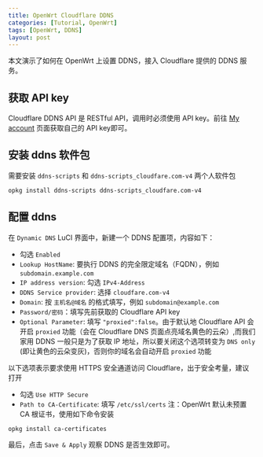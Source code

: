 ```yaml
---
title: OpenWrt Cloudflare DDNS
categories: [Tutorial, OpenWrt]
tags: [OpenWrt, DDNS]
layout: post
---
```


本文演示了如何在 OpenWrt 上设置 DDNS，接入 Cloudflare 提供的 DDNS 服务。

## 获取 API key

Cloudflare DDNS API 是 RESTful API，调用时必须使用 API key。前往 [My account](https://dash.cloudflare.com/profile/api-tokens) 页面获取自己的 API key即可。

## 安装 ddns 软件包

需要安装 `ddns-scripts` 和 `ddns-scripts_cloudfare.com-v4` 两个人软件包

```sh
opkg install ddns-scripts ddns-scripts_cloudfare.com-v4
```

## 配置 ddns

在 `Dynamic DNS` LuCI 界面中，新建一个 DDNS 配置项，内容如下：

- 勾选 `Enabled`
- `Lookup HostName`: 要执行 DDNS 的完全限定域名（FQDN），例如 `subdomain.example.com`
- `IP address version`: 勾选 `IPv4-Address`
- `DDNS Service provider`: 选择 `cloudfare.com-v4`
- `Domain`: 按 `主机名@域名` 的格式填写，例如 `subdomain@example.com`
- `Password/密码`：填写先前获取的 Cloudflare API key
- `Optional Parameter`: 填写 `"proxied":false`。由于默认地 Cloudflare API 会开启 `proxied` 功能（会在 Cloudflare DNS 页面点亮域名黄色的云朵）,而我们家用 DDNS 一般只是为了获取 IP 地址，所以要关闭这个选项转变为 `DNS only` (即让黄色的云朵变灰)，否则你的域名会自动开启 `proxied` 功能

以下选项表示要求使用 HTTPS 安全通道访问 Cloudflare，出于安全考量，建议打开

- 勾选 `Use HTTP Secure`
- `Path to CA-Certificate`: 填写 `/etc/ssl/certs` 注：OpenWrt 默认未预置 CA 根证书，使用如下命令安装

```sh
opkg install ca-certificates
```

最后，点击 `Save & Apply` 观察 DDNS 是否生效即可。
